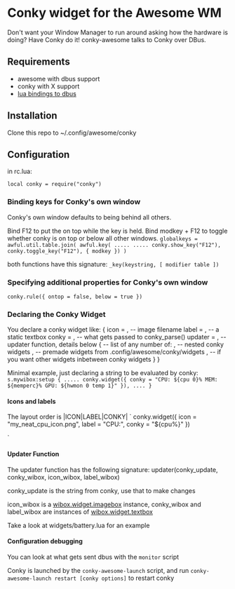 # Conky widget for the Awesome WM

Don't want your Window Manager to run around asking how the hardware is doing?
Have Conky do it! conky-awesome talks to Conky over DBus.

## Requirements
* awesome with dbus support
* conky with X support
* [lua bindings to dbus](github.com/daurnimator/ldbus)

## Installation
Clone this repo to ~/.config/awesome/conky

## Configuration
in rc.lua:

`local conky = require("conky")`

### Binding keys for Conky's own window

Conky's own window defaults to being behind all others.

Bind F12 to put the on top while the key is held.
Bind modkey + F12 to toggle whether conky is on top or below all other windows.
`
globalkeys = awful.util.table.join(
    awful.key( .....
    .....
    conky.show_key("F12"),
    conky.toggle_key("F12"), { modkey })
)
`

both functions have this signature:
`_key(keystring, [ modifier table ])`

### Specifying additional properties for Conky's own window

`
conky.rule({ ontop = false, below = true })
`

### Declaring the Conky Widget

You declare a conky widget like:
{
  icon    = <string>,     -- image filename
  label   = <string>,     -- a static textbox
  conky   = <string>,     -- what gets passed to conky_parse()
  updater = <function>,   -- updater function, details below
  {                          -- list of any number of:
    <conky declaration>,     -- nested conky widgets
    <canned conky widget>,   -- premade widgets from .config/awesome/conky/widgets
    <any wibox>,             -- if you want other widgets inbetween conky widgets
  }
}


Minimal example, just declaring a string to be evaluated by conky:
`
s.mywibox:setup {
  .....
  conky.widget({ conky = "CPU: ${cpu 0}% MEM: ${memperc}% GPU: ${hwmon 0 temp 1}" }),
  ....
}
`

#### Icons and labels
The layout order is |ICON|LABEL|CONKY|
`
conky.widget({
    icon = "my_neat_cpu_icon.png",
    label = "CPU:",
    conky = "${cpu%}"
})

`

#### Updater Function

The updater function has the following signature:
updater(conky_update, conky_wibox, icon_wibox, label_wibox)

conky_update is the string from conky, use that to make changes

icon_wibox is a [wibox.widget.imagebox](http://awesomewm.org/apidoc/classes/wibox.widget.imagebox.html) instance, conky_wibox and label_wibox are
instances of [wibox.widget.textbox](http://awesomewm.org/apidoc/classes/wibox.widget.textbox.html)

Take a look at widgets/battery.lua for an example

#### Configuration debugging

You can look at what gets sent dbus with the `monitor` script

Conky is launched by the `conky-awesome-launch` script, and run
`conky-awesome-launch restart [conky options]` to restart conky


